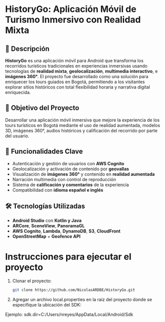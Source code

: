 # HistoryGo: Aplicación Móvil de Turismo Inmersivo con Realidad Mixta

## 📱 Descripción

**HistoryGo** es una aplicación móvil para Android que transforma los recorridos turísticos tradicionales en experiencias inmersivas usando tecnologías de **realidad mixta**, **geolocalización**, **multimedia interactivo**, e **imágenes 360°**. El proyecto fue desarrollado como una solución para enriquecer los tours guiados en Bogotá, permitiendo a los visitantes explorar sitios históricos con total flexibilidad horaria y narrativa digital enriquecida.

## 🎯 Objetivo del Proyecto

Desarrollar una aplicación móvil inmersiva que mejore la experiencia de los tours turísticos en Bogotá mediante el uso de realidad aumentada, modelos 3D, imágenes 360°, audios históricos y calificación del recorrido por parte del usuario.

## 🚀 Funcionalidades Clave

- Autenticación y gestión de usuarios con **AWS Cognito**
- Geolocalización y activación de contenido por **geovallas**
- Visualización de **imágenes 360°** y contenido en **realidad aumentada**
- Narración multimedia con control de reproducción
- Sistema de **calificación y comentarios** de la experiencia
- Compatibilidad con **idioma español e inglés**

## 🛠️ Tecnologías Utilizadas

- **Android Studio** con **Kotlin y Java**
- **ARCore**, **SceneView**, **PanoramaGL**
- **AWS Cognito**, **Lambda**, **DynamoDB**, **S3**, **CloudFront**
- **OpenStreetMap** + **Geofence API**

# Instrucciones para ejecutar el proyecto

1. Clonar el proyecto:  
   ```sh
   git clone https://github.com/NicolasARDBE/HistoryGo.git
2. Agregar un archivo local.properties en la raiz del proyecto donde se especifique la ubicación del SDK:

Ejemplo:
   sdk.dir=C:/Users/nreyes/AppData/Local/Android/Sdk
